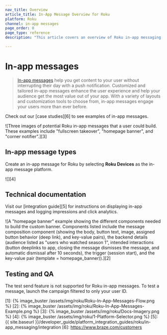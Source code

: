 ```yaml
---
nav_title: Overview
article_title: In-App Message Overview for Roku
platform: Roku
channel: in-app messages
page_order: 0
page_type: reference
description: "This article covers an overview of Roku in-app messaging, including best practices and use cases."

---
```


# In-app messages

> [In-app messages]({{site.baseurl}}/user_guide/message_building_by_channel/in-app_messages/) help you get content to your user without interrupting their day with a push notification. Customized and tailored in-app messages enhance the user experience and help your audience get the most value out of your app. With a variety of layouts and customization tools to choose from, in-app messages engage your users more than ever before.

Check out our [case studies][6] to see examples of in-app messages.

![Three images of potential Roku in-app messages that a user could build. These examples include "fullscreen takeover", "homepage banner", and "corner notifier".][3]

## In-app message types

Create an in-app message for Roku by selecting **Roku Devices** as the in-app message platform.

![][4]

## Technical documentation

Visit our [integration guide][5] for instructions on displaying in-app messages and logging impressions and click analytics.

![A "homepage banner" example showing the different components needed to build the custom banner. Components listed include the message composition component (showing the body, button text, image, assigned button behavior (deep link), and key-value pairs), the backend details (audience listed as "users who watched season 1", intended interactions (button deeplinks to app, closing the message dismisses the message, and automatic dismissal after 10 seconds), the trigger (session start), and the key-value pair (template = homepage_banner)).][2]

## Testing and QA

The test send feature is not supported for Roku in-app messages. To test a message, launch the campaign filtered to only your user ID.

[1]: {% image_buster /assets/img/roku/Roku-In-App-Messages-Flow.png %}
[2]: {% image_buster /assets/img/roku/Roku-In-App-Messages-Example.png %}
[3]: {% image_buster /assets/img/roku/Docs-Imagery.png %}
[4]: {% image_buster /assets/img/roku/1-Platform-Selector.png %}
[5]: {{ site.baseurl }}/developer_guide/platform_integration_guides/roku/in-app_messaging/integration
[6]: https://www.braze.com/customers
